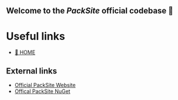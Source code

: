 ## Welcome to the *PackSite* official codebase 🙌

# Useful links

- [:house_with_garden: HOME](https://github.com/PackSite)

## External links
  - [Official PackSite Website](https://packsite.pl)
  - [Offical PackSite NuGet](https://www.nuget.org/profiles/PackSite)

